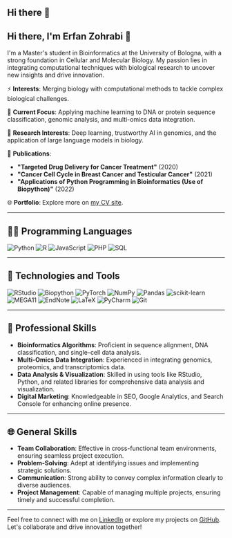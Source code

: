 ## Hi there 👋

## Hi there, I'm Erfan Zohrabi 👋

I'm a Master's student in Bioinformatics at the University of Bologna, with a strong foundation in Cellular and Molecular Biology. My passion lies in integrating computational techniques with biological research to uncover new insights and drive innovation.

⚡ **Interests**: Merging biology with computational methods to tackle complex biological challenges.

🌱 **Current Focus**: Applying machine learning to DNA or protein sequence classification, genomic analysis, and multi-omics data integration.

🔎 **Research Interests**: Deep learning, trustworthy AI in genomics, and the application of large language models in biology.

📜 **Publications**:
- **"Targeted Drug Delivery for Cancer Treatment"** (2020)
- **"Cancer Cell Cycle in Breast Cancer and Testicular Cancer"** (2021)
- **"Applications of Python Programming in Bioinformatics (Use of Biopython)"** (2022)

🌐 **Portfolio**: Explore more on [my CV site](https://erfanzohrabi.github.io/erfanzohrabi_CV.github.io/).

---

## 👨‍💻 Programming Languages
![Python](https://img.shields.io/badge/-Python-blue)
![R](https://img.shields.io/badge/-R-lightgrey)
![JavaScript](https://img.shields.io/badge/-JavaScript-yellow)
![PHP](https://img.shields.io/badge/-PHP-purple)
![SQL](https://img.shields.io/badge/-SQL-orange)

---

## 🚀 Technologies and Tools
![RStudio](https://img.shields.io/badge/RStudio-%23007ACC.svg?style=for-the-badge&logo=RStudio&logoColor=white)
![Biopython](https://img.shields.io/badge/Biopython-%2366CCFF.svg?style=for-the-badge&logo=python&logoColor=white)
![PyTorch](https://img.shields.io/badge/PyTorch-%23EE4C2C.svg?style=for-the-badge&logo=PyTorch&logoColor=white)
![NumPy](https://img.shields.io/badge/numpy-%23013243.svg?style=for-the-badge&logo=numpy&logoColor=white)
![Pandas](https://img.shields.io/badge/pandas-%23150458.svg?style=for-the-badge&logo=pandas&logoColor=white)
![scikit-learn](https://img.shields.io/badge/scikit--learn-%23F7931E.svg?style=for-the-badge&logo=scikit-learn&logoColor=white)
![MEGA11](https://img.shields.io/badge/MEGA11-%238CAAE6.svg?style=for-the-badge&logo=MEGA&logoColor=white)
![EndNote](https://img.shields.io/badge/EndNote-%2334A853.svg?style=for-the-badge&logo=EndNote&logoColor=white)
![LaTeX](https://img.shields.io/badge/LaTeX-%23008080.svg?style=for-the-badge&logo=LaTeX&logoColor=white)
![PyCharm](https://img.shields.io/badge/PyCharm-%23000000.svg?style=for-the-badge&logo=PyCharm&logoColor=white)
![Git](https://img.shields.io/badge/Git-%23F05033.svg?style=for-the-badge&logo=Git&logoColor=white)

---

## 🌟 Professional Skills
- **Bioinformatics Algorithms**: Proficient in sequence alignment, DNA classification, and single-cell data analysis.
- **Multi-Omics Data Integration**: Experienced in integrating genomics, proteomics, and transcriptomics data.
- **Data Analysis & Visualization**: Skilled in using tools like RStudio, Python, and related libraries for comprehensive data analysis and visualization.
- **Digital Marketing**: Knowledgeable in SEO, Google Analytics, and Search Console for enhancing online presence.

---

## 🌐 General Skills
- **Team Collaboration**: Effective in cross-functional team environments, ensuring seamless project execution.
- **Problem-Solving**: Adept at identifying issues and implementing strategic solutions.
- **Communication**: Strong ability to convey complex information clearly to diverse audiences.
- **Project Management**: Capable of managing multiple projects, ensuring timely and successful completion.

---

Feel free to connect with me on [LinkedIn](https://www.linkedin.com/in/erfan-zohrabi/) or explore my projects on [GitHub](https://github.com/ErfanZohrabi?tab=repositories/). Let's collaborate and drive innovation together!
